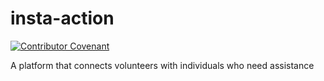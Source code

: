 # insta-action

[![Contributor Covenant](https://img.shields.io/badge/Contributor%20Covenant-v1.4%20adopted-ff69b4.svg)](code-of-conduct.md)

A platform that connects volunteers with individuals who need assistance
